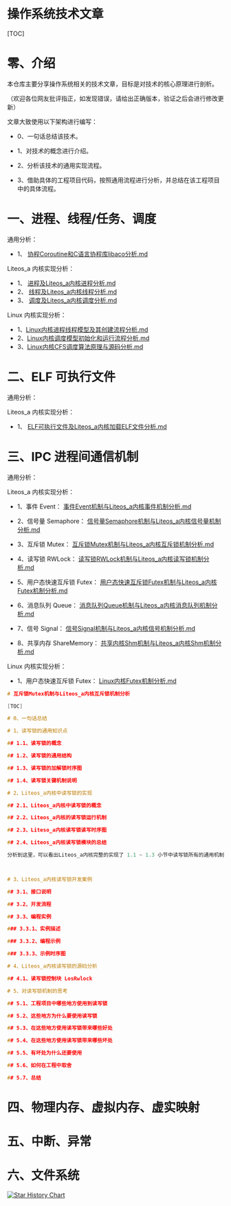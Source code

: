 # 操作系统技术文章
[TOC]

# 零、介绍

本仓库主要分享操作系统相关的技术文章，目标是对技术的核心原理进行剖析。

（欢迎各位网友批评指正，如发现错误，请给出正确版本，验证之后会进行修改更新）



文章大致使用以下架构进行编写：

* 0、一句话总结该技术。

* 1、对技术的概念进行介绍。

* 2、分析该技术的通用实现流程。

* 3、借助具体的工程项目代码，按照通用流程进行分析，并总结在该工程项目中的具体流程。



# 一、进程、线程/任务、调度

通用分析：

* 1、 [协程Coroutine和C语言协程库libaco分析.md](other/协程Coroutine和C语言协程库libaco分析.md) 

Liteos_a 内核实现分析：

* 1、 [进程及Liteos_a内核进程分析.md](docs/进程及Liteos_a内核进程分析.md) 
* 2、 [线程及Liteos_a内核线程分析.md](docs/线程及Liteos_a内核线程分析.md) 
* 3、 [调度及Liteos_a内核调度分析.md](docs/调度及Liteos_a内核调度分析.md) 

Linux 内核实现分析：

* 1、[Linux内核进程线程模型及其创建流程分析.md](docs/Linux内核进程线程模型及其创建流程分析.md)
* 2、[Linux内核调度模型初始化和运行流程分析.md](docs/Linux内核调度模型初始化和运行流程分析.md) 
*  3、[Linux内核CFS调度算法原理与源码分析.md](docs/Linux内核CFS调度算法原理与源码分析.md) 



# 二、ELF 可执行文件

通用分析：

Liteos_a 内核实现分析：

* 1、 [ELF可执行文件及Liteos_a内核加载ELF文件分析.md](docs/ELF可执行文件及Liteos_a内核加载ELF文件分析.md) 



# 三、IPC 进程间通信机制

通用分析：

Liteos_a 内核实现分析：

* 1、事件 Event： [事件Event机制与Liteos_a内核事件机制分析.md](docs/事件Event机制与Liteos_a内核事件机制分析.md) 

* 2、信号量 Semaphore： [信号量Semaphore机制与Liteos_a内核信号量机制分析.md](docs/信号量Semaphore机制与Liteos_a内核信号量机制分析.md) 

* 3、互斥锁 Mutex： [互斥锁Mutex机制与Liteos_a内核互斥锁机制分析.md](docs/互斥锁Mutex机制与Liteos_a内核互斥锁机制分析.md) 

* 4、读写锁 RWLock： [读写锁RWLock机制与Liteos_a内核读写锁机制分析.md](docs/读写锁RWLock机制与Liteos_a内核读写锁机制分析.md) 

* 5、用户态快速互斥锁 Futex： [用户态快速互斥锁Futex机制与Liteos_a内核Futex机制分析.md](docs/用户态快速互斥锁Futex机制与Liteos_a内核Futex机制分析.md) 

* 6、消息队列 Queue： [消息队列Queue机制与Liteos_a内核消息队列机制分析.md](docs/消息队列Queue机制与Liteos_a内核消息队列机制分析.md) 

* 7、信号 Signal： [信号Signal机制与Liteos_a内核信号机制分析.md](docs/信号Signal机制与Liteos_a内核信号机制分析.md) 

* 8、共享内存 ShareMemory： [共享内核Shm机制与Liteos_a内核Shm机制分析.md](docs/共享内核Shm机制与Liteos_a内核Shm机制分析.md) 

Linux 内核实现分析：

* 1、用户态快速互斥锁 Futex： [Linux内核Futex机制分析.md](docs/Linux内核Futex机制分析.md) 



```c
# 互斥锁Mutex机制与Liteos_a内核互斥锁机制分析

[TOC]

# 0、一句话总结

# 1、读写锁的通用知识点

## 1.1、读写锁的概念

## 1.2、读写锁的通用结构

## 1.3、读写锁的加解锁时序图

## 1.4、读写锁关键机制说明

# 2、Liteos_a内核中读写锁的实现

## 2.1、Liteos_a内核中读写锁的概念

## 2.2、Liteos_a内核的读写锁运行机制

## 2.3、Liteso_a内核读写锁读写时序图

## 2.4、Liteos_a内核读写锁模块的总结

分析到这里，可以看出Liteos_a内核完整的实现了 1.1 ~ 1.3 小节中读写锁所有的通用机制。接下来就借助Liteos_a内核的源代码继续分析，Liteos_a内核是如何通过代码将读写锁的这些机制一一实现的。



# 3、Liteos_a内核读写锁开发案例

## 3.1、接口说明

## 3.2、开发流程

## 3.3、编程实例

### 3.3.1、实例描述

### 3.3.2、编程示例

### 3.3.3、示例时序图

# 4、Liteos_a内核读写锁的源码分析

## 4.1、读写锁控制块 LosRwlock

# 5、对读写锁机制的思考

## 5.1、工程项目中哪些地方使用到读写锁

## 5.2、这些地方为什么要使用读写锁

## 5.3、在这些地方使用读写锁带来哪些好处

## 5.4、在这些地方使用读写锁带来哪些坏处

## 5.5、有坏处为什么还要使用

## 5.6、如何在工程中取舍

## 5.7、总结

```



# 四、物理内存、虚拟内存、虚实映射







# 五、中断、异常







# 六、文件系统











[![Star History Chart](https://api.star-history.com/svg?repos=https://github.com/ShareTechnologyForFree/OperatingSystemTechnicalArticles&type=Date)](https://star-history.com/#https://github.com/ShareTechnologyForFree/OperatingSystemTechnicalArticles&Date)
